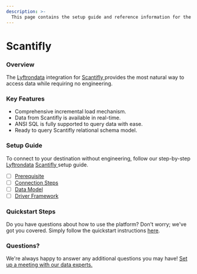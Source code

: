 ```yaml
---
description: >-
  This page contains the setup guide and reference information for the Scantifly  source connector.
---
```


# Scantifly 

### Overview

The [Lyftrondata](https://www.lyftrondata.com/) integration for [Scantifly ](nan) provides the most natural way to access data while requiring no engineering.

### Key Features

* Comprehensive incremental load mechanism.
* Data from Scantifly  is available in real-time.&#x20;
* ANSI SQL is fully supported to query data with ease.
* Ready to query Scantifly  relational schema model.

### Setup Guide

To connect to your destination without engineering, follow our step-by-step [Lyftrondata](https://www.lyftrondata.com/)  [Scantifly ](nan) setup guide.

* [ ] [Prerequisite](prerequisite.md)
* [ ] [Connection Steps](connection-steps.md)
* [ ] [Data Model](data-model/erd.md)
* [ ] [Driver Framework](driver-framework/)

### Quickstart Steps

Do you have questions about how to use the platform? Don't worry; we've got you covered. Simply follow the quickstart instructions [here](../README.md).

### Questions? <a href="#questions" id="questions"></a>

We're always happy to answer any additional questions you may have! [Set up a meeting with our data experts.](https://www.lyftrondata.com/book-a-meeting/)

